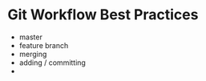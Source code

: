 [//]: <> (time: 60)
[//]: <> (type: task)

#  Git Workflow Best Practices

* master 
* feature branch
* merging
*  adding / committing
* 